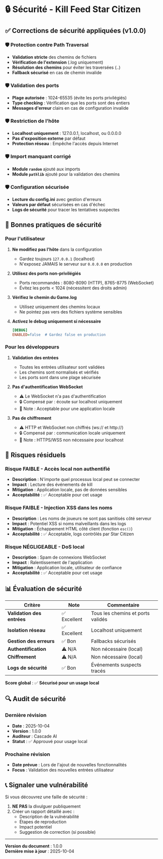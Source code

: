 # 🔒 Sécurité - Kill Feed Star Citizen

## ✅ Corrections de sécurité appliquées (v1.0.0)

### 🛡️ Protection contre Path Traversal
- **Validation stricte** des chemins de fichiers
- **Vérification de l'extension** (.log uniquement)
- **Résolution des chemins** pour éviter les traversées (..)
- **Fallback sécurisé** en cas de chemin invalide

### 🛡️ Validation des ports
- **Plage autorisée** : 1024-65535 (évite les ports privilégiés)
- **Type checking** : Vérification que les ports sont des entiers
- **Messages d'erreur** clairs en cas de configuration invalide

### 🛡️ Restriction de l'hôte
- **Localhost uniquement** : 127.0.0.1, localhost, ou 0.0.0.0
- **Pas d'exposition externe** par défaut
- **Protection réseau** : Empêche l'accès depuis Internet

### 🛡️ Import manquant corrigé
- **Module `random`** ajouté aux imports
- **Module `pathlib`** ajouté pour la validation des chemins

### 🛡️ Configuration sécurisée
- **Lecture du config.ini** avec gestion d'erreurs
- **Valeurs par défaut** sécurisées en cas d'échec
- **Logs de sécurité** pour tracer les tentatives suspectes

## 🔐 Bonnes pratiques de sécurité

### Pour l'utilisateur

1. **Ne modifiez pas l'hôte** dans la configuration
   - Gardez toujours `127.0.0.1` (localhost)
   - N'exposez JAMAIS le serveur sur `0.0.0.0` en production

2. **Utilisez des ports non-privilégiés**
   - Ports recommandés : 8080-8090 (HTTP), 8765-8775 (WebSocket)
   - Évitez les ports < 1024 (nécessitent des droits admin)

3. **Vérifiez le chemin du Game.log**
   - Utilisez uniquement des chemins locaux
   - Ne pointez pas vers des fichiers système sensibles

4. **Activez le debug uniquement si nécessaire**
   ```ini
   [DEBUG]
   ENABLED=false  # Gardez false en production
   ```

### Pour les développeurs

1. **Validation des entrées**
   - Toutes les entrées utilisateur sont validées
   - Les chemins sont normalisés et vérifiés
   - Les ports sont dans une plage sécurisée

2. **Pas d'authentification WebSocket**
   - ⚠️ Le WebSocket n'a pas d'authentification
   - 🔒 Compensé par : écoute sur localhost uniquement
   - 📝 Note : Acceptable pour une application locale

3. **Pas de chiffrement**
   - ⚠️ HTTP et WebSocket non chiffrés (ws:// et http://)
   - 🔒 Compensé par : communication locale uniquement
   - 📝 Note : HTTPS/WSS non nécessaire pour localhost

## 🚨 Risques résiduels

### Risque FAIBLE - Accès local non authentifié
- **Description** : N'importe quel processus local peut se connecter
- **Impact** : Lecture des événements de kill
- **Mitigation** : Application locale, pas de données sensibles
- **Acceptabilité** : ✅ Acceptable pour cet usage

### Risque FAIBLE - Injection XSS dans les noms
- **Description** : Les noms de joueurs ne sont pas sanitisés côté serveur
- **Impact** : Potentiel XSS si noms malveillants dans les logs
- **Mitigation** : Échappement HTML côté client (fonction `esc()`)
- **Acceptabilité** : ✅ Acceptable, logs contrôlés par Star Citizen

### Risque NÉGLIGEABLE - DoS local
- **Description** : Spam de connexions WebSocket
- **Impact** : Ralentissement de l'application
- **Mitigation** : Application locale, utilisateur de confiance
- **Acceptabilité** : ✅ Acceptable pour cet usage

## 📊 Évaluation de sécurité

| Critère | Note | Commentaire |
|---------|------|-------------|
| **Validation des entrées** | ✅ Excellent | Tous les chemins et ports validés |
| **Isolation réseau** | ✅ Excellent | Localhost uniquement |
| **Gestion des erreurs** | ✅ Bon | Fallbacks sécurisés |
| **Authentification** | ⚠️ N/A | Non nécessaire (local) |
| **Chiffrement** | ⚠️ N/A | Non nécessaire (local) |
| **Logs de sécurité** | ✅ Bon | Événements suspects tracés |

**Score global** : ✅ **Sécurisé pour un usage local**

## 🔍 Audit de sécurité

### Dernière révision
- **Date** : 2025-10-04
- **Version** : 1.0.0
- **Auditeur** : Cascade AI
- **Statut** : ✅ Approuvé pour usage local

### Prochaine révision
- **Date prévue** : Lors de l'ajout de nouvelles fonctionnalités
- **Focus** : Validation des nouvelles entrées utilisateur

## 📞 Signaler une vulnérabilité

Si vous découvrez une faille de sécurité :

1. **NE PAS** la divulguer publiquement
2. Créer un rapport détaillé avec :
   - Description de la vulnérabilité
   - Étapes de reproduction
   - Impact potentiel
   - Suggestion de correction (si possible)

---

**Version du document** : 1.0.0  
**Dernière mise à jour** : 2025-10-04
